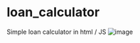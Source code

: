 # loan_calculator

Simple loan calculator in html / JS
![image](https://user-images.githubusercontent.com/67643174/213655855-2c8f8c95-3cfa-4921-a1aa-6ccb15a24dbe.png)
